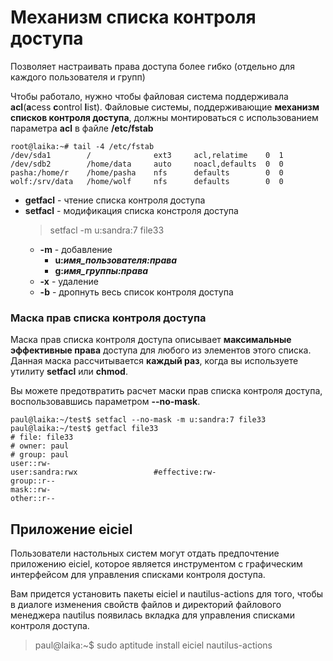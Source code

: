 # Механизм списка контроля доступа
Позволяет настраивать права доступа более гибко (отдельно для каждого пользователя и групп)

Чтобы работало, нужно чтобы файловая система поддерживала **acl**(**a**cess **c**ontrol **l**ist). 
Файловые системы, поддерживающие **механизм списков контроля доступа**, должны монтироваться с использованием параметра **acl** в файле **/etc/fstab**
```
root@laika:~# tail -4 /etc/fstab
/dev/sda1        /              ext3     acl,relatime    0  1
/dev/sdb2        /home/data     auto     noacl,defaults  0  0
pasha:/home/r    /home/pasha    nfs      defaults        0  0
wolf:/srv/data   /home/wolf     nfs      defaults        0  0
```

+ **getfacl** - чтение списка контроля доступа
+ **setfacl** - модификация списка констроля доступа
  > setfacl -m u:sandra:7 file33
  + **-m** - добавление
    + **u:*имя_пользователя:права***
    + **g:*имя_группы:права***
  + **-x** - удаление
  + **-b** - дропнуть весь список контроля доступа

### Маска прав списка контроля доступа
Маска прав списка контроля доступа описывает **максимальные эффективные права** доступа для любого из элементов этого списка.
Данная маска рассчитывается **каждый раз**, когда вы используете утилиту **setfacl** или **chmod**.

Вы можете предотвратить расчет маски прав списка контроля доступа, воспользовавшись параметром **--no-mask**.
```
paul@laika:~/test$ setfacl --no-mask -m u:sandra:7 file33
paul@laika:~/test$ getfacl file33
# file: file33
# owner: paul
# group: paul
user::rw-
user:sandra:rwx                 #effective:rw-
group::r--
mask::rw-
other::r--
```

## Приложение eiciel
Пользователи настольных систем могут отдать предпочтение приложению eiciel,
которое является инструментом с графическим интерфейсом для управления списками контроля доступа.

Вам придется установить пакеты eiciel и nautilus-actions для того, 
чтобы в диалоге изменения свойств файлов и директорий файлового менеджера nautilus появилась вкладка для управления списками контроля доступа.
> paul@laika:~$ sudo aptitude install eiciel nautilus-actions
